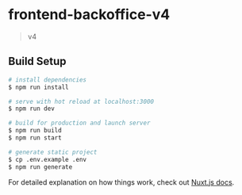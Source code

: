 # frontend-backoffice-v4

> v4

## Build Setup

```bash
# install dependencies
$ npm run install

# serve with hot reload at localhost:3000
$ npm run dev

# build for production and launch server
$ npm run build
$ npm run start

# generate static project
$ cp .env.example .env
$ npm run generate
```

For detailed explanation on how things work, check out [Nuxt.js docs](https://nuxtjs.org).
